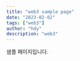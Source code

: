 ```yaml
---
title: "web3 sample page"
date: "2023-02-02"
tags: ["web3"]
author: "hdy"
description: "web3"
---
```


샘플 페이지입니다.
